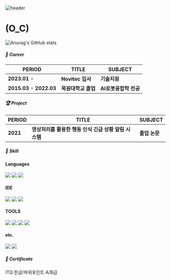 ![header](https://capsule-render.vercel.app/api?type=waving&text=KOOKPYO_CHUN)
# (O_C)


![Anurag's GitHub stats](https://github-readme-stats.vercel.app/api?username=KOOKPYOCHUN&show_icons=true&theme=radical)

##### 🏢 Career

| PERIOD | TITLE | SUBJECT |
| ------- | ------- | ------- | 
| **2023.01 -** | **Novitec 입사** | **기술지원** |
| **2015.03 - 2022.03** | **목원대학교 졸업** | **AI로봇융합학 전공** |

##### 🏆 Project  

| PERIOD | TITLE | SUBJECT |
| ------- | ------- | -------|
|**2021**| **영상처리를 활용한 행동 인식 긴급 상황 알림 시스템** | **졸업 논문** |

##### 🧩 Skill  

#### Languages
<img src="https://img.shields.io/badge/Python-3776AB?style=flat-square&logo=Python&logoColor=white"> <img src="https://img.shields.io/badge/HTML5-E34F26?style=flat-square&logo=HTML5&logoColor=white"> <img src="https://img.shields.io/badge/C%23-512BD4?style=flat-square&logo=C%23&logoColor=white">

#### IDE
<img src="https://img.shields.io/badge/Android Studio-3DDC84?style=flat-square&logo=Androidstudio&logoColor=white"> <img src="https://img.shields.io/badge/Arduino-00878F?style=flat-square&logo=Arduino&logoColor=white"> <img src="https://img.shields.io/badge/Visual Studio-5C2D91?style=flat-square&logo=Visualstudio&logoColor=white">

#### TOOLS
<img src="https://img.shields.io/badge/Github-181717?style=flat-square&logo=Github&logoColor=white"> <img src="https://img.shields.io/badge/VS code-007ACC?style=flat-square&logo=Visualstudiocode&logoColor=white"> <img src="https://img.shields.io/badge/SolidWorks-005386?style=flat-square&logo=DassaultSystemes&logoColor=white"> <img src="https://img.shields.io/badge/ROS-22314E?style=flat-square&logo=ROS&logoColor=white">

#### etc.
<img src="https://img.shields.io/badge/Linux-FCC624?style=flat-square&logo=Linux&logoColor=black"> <img src="https://img.shields.io/badge/Ubuntu-E95428?style=flat-square&logo=Ubuntu&logoColor=white">


##### 📜 Certificate

ITQ 한글/파워포인트 A/B급 
